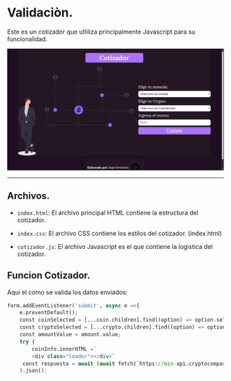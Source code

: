 # Validaciòn.

Este es un cotizador que utliliza principalmente Javascript para su funcionalidad.
<div align="center">
<img src="img/Captura de pantalla (5).png" width="800">
</div>


***



## Archivos.

- `index.html`: El archivo principal HTML contiene la estructura del cotizador.

- `index.css`: El archivo CSS contiene los estilos del cotizador. (index.html)

- `cotizador.js`: El archivo Javascript es el que contiene la logistica del cotizador.

## Funcion Cotizador.

Aqui el como se valida los datos enviados:

```python
form.addEventListener('submit', async e =>{
    e.preventDefault();
    const coinSelected = [...coin.children].find((option) => option.selected).value;
    const cryptoSelected = [...crypto.children].find((option) => option.selected).value;
    const amountValue = amount.value;
    try {
        coinInfo.innerHTML =`
        <div class="loader"></div>`
     const respuesta = await (await fetch(`https://min-api.cryptocompare.com/data/pricemultifull?fsyms=${cryptoSelected}&tsyms=${coinSelected}`)
    ).json();  
```